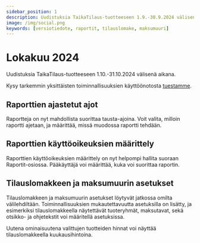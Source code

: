 ```yaml
---
sidebar_position: 1
description: Uudistuksia TaikaTilaus-tuotteeseen 1.9.-30.9.2024 välisenä aikana
image: /img/social.png
keywords: [versiotiedote, raportit, tilauslomake, maksumuuri]
---
```


# Lokakuu 2024

Uudistuksia TaikaTilaus-tuotteeseen 1.10.-31.10.2024 välisenä aikana.

Kysy tarkemmin yksittäisten toiminnallisuuksien käyttöönotosta [tuestamme](https://taikatilaus.freshdesk.com/).

## Raporttien ajastetut ajot

Raportteja on nyt mahdollista suorittaa tausta-ajoina. Voit valita, milloin raportti ajetaan, ja määrittää, missä muodossa raportti tehdään.

## Raporttien käyttöoikeuksien määrittely

Raporttien käyttöoikeuksien määrittely on nyt helpompi hallita suoraan Raportit-osiossa. Pääkäyttäjä voi määrittää, kuka voi suorittaa raportin.

## Tilauslomakkeen ja maksumuurin asetukset

Tilauslomakkeen ja maksumuurin asetukset löytyvät jatkossa omilta välilehdiltään. Toiminnallisuuksien mukautettavuutta asetuksilla on lisätty, ja esimerkiksi tilauslomakkeella näytettävät tuoteryhmät, maksutavat, sekä otsikko- ja ohjetekstit voi määritellä asetuksissa.

Uutena ominaisuutena valittujen tuotteiden hinnat voi näyttää tilauslomakkeella kuukausihintoina.


